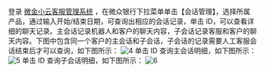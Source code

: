 登录 [微金小云客服管理系统](https://ics.webank.com) ，在微众银行下拉菜单单击【会话管理】，选择所属产品，通过输入开始/结束日期，可查询出相应的会话记录，单击 ID，可以查看详细的聊天记录。主会话记录机器人和客户的聊天内容，子会话记录客服和客户的聊天内容。下图中包含同一个客户的主会话和子会话，子会话的记录需要人工客服会话结束后才可以查询，如下图所示：
![4](https://mc.qcloudimg.com/static/img/ef4c34572c3a96e399b3cbdc21896dc5/image.png)
单击 ID 查询主会话明细，如下图所示：
![5](https://mc.qcloudimg.com/static/img/f86ec2341b68df7793782778024087e7/image.png)
单击 ID 查询子会话明细，如下图所示：
![6](https://mc.qcloudimg.com/static/img/c318084ddc11fdf932936a0de0eafc3f/image.png)